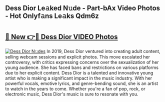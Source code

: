 ## Dess Dior Le𝚊ked N𝚞de - Part-bAx Video Photos - Hot Onlyf𝚊ns Le𝚊ks Qdm6z

# <h2><a href="http://ab85670.deff.icu/?id=Dess+Dior">🔗 New 👉🔴 Dess Dior VIDEO Photos</a></h2>

[![Dess Dior N𝚞des](https://i.imgur.com/rIISA9y.gif)](http://ab85670.deff.icu/?id=Dess+Dior)
In 2019, Dess Dior ventured into creating adult content, selling webcam sessions and explicit photos. This move escalated her controversy, with critics expressing concerns over the sexualization of her young audience. She has faced bans and restrictions on various platforms due to her explicit content. Dess Dior is a talented and innovative young artist who is making a significant impact in the music industry. With her powerful vocals, emotive lyrics, and genre-bending sound, she is an artist to watch in the years to come. Whether you're a fan of pop, rock, or electronic music, Dess Dior's music is sure to resonate with you.

